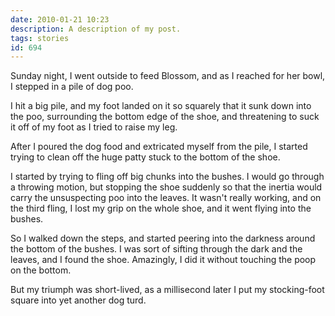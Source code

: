 ```yaml
---
date: 2010-01-21 10:23
description: A description of my post.
tags: stories
id: 694
---
```

Sunday night, I went outside to feed Blossom, and as I reached for her bowl, I stepped in a pile of dog poo.

I hit a big pile, and my foot landed on it so squarely that it sunk down into the poo, surrounding the bottom edge of the shoe, and threatening to suck it off of my foot as I tried to raise my leg.
<!--more-->
After I poured the dog food and extricated myself from the pile, I started trying to clean off the huge patty stuck to the bottom of the shoe.

I started by trying to fling off big chunks into the bushes.  I would go through a throwing motion, but stopping the shoe suddenly so that the inertia would carry the unsuspecting poo into the leaves.  It wasn't really working, and on the third fling, I lost my grip on the whole shoe, and it went flying into the bushes.

So I walked down the steps, and started peering into the darkness around the bottom of the bushes.  I was sort of sifting through the dark and the leaves, and I found the shoe.  Amazingly, I did it without touching the poop on the bottom.

But my triumph was short-lived, as a millisecond later I put my stocking-foot square into yet another dog turd.